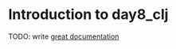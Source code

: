 # Introduction to day8_clj

TODO: write [great documentation](http://jacobian.org/writing/what-to-write/)
